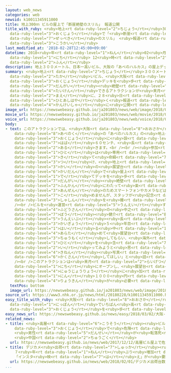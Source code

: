 ```yaml
---
layout: web_news
categories: web
newsid: k10011345911000
title: 地上300ｍ ビルの屋上で「断崖絶壁のスリル」 報道公開
title_with_ruby: <ruby>地上<rt data-ruby-level="2">ちじょう</rt></ruby>300ｍ ビルの<ruby>屋上<rt
  data-ruby-level="3">おくじょう</rt></ruby>で「<ruby>断崖<rt data-ruby-level="7">だんがい</rt></ruby><ruby>絶壁<rt
  data-ruby-level="7">ぜっぺき</rt></ruby>のスリル」 <ruby>報道<rt data-ruby-level="5">ほうどう</rt></ruby><ruby>公開<rt
  data-ruby-level="3">こうかい</rt></ruby>
last_modified_at: '2018-02-28T12:45:00+09:00'
datetime: 2018<ruby>年<rt data-ruby-level="1">ねん</rt></ruby>02<ruby>月<rt data-ruby-level="1">がつ</rt></ruby>28<ruby>日<rt
  data-ruby-level="1">にち</rt></ruby> 12<ruby>時<rt data-ruby-level="2">じ</rt></ruby>45<ruby>分<rt
  data-ruby-level="2">ふん</rt></ruby>
description: 地上３００メートル、日本一高いビル、大阪の「あべのハルカス」の屋上デッキを歩き「断崖絶壁のスリル」を体験できるアトラクションが来月オープンするのを前に、２８日、一足早く報道関係者に公開されました。
summary: <ruby>地上<rt data-ruby-level="2">ちじょう</rt></ruby>３００メートル、<ruby>日本一<rt data-ruby-level="1">にっぽんいち</rt></ruby><ruby>高<rt
  data-ruby-level="2">たか</rt></ruby>いビル、<ruby>大阪<rt data-ruby-level="8">おおさか</rt></ruby>の「あべのハルカス」の<ruby>屋上<rt
  data-ruby-level="3">おくじょう</rt></ruby>デッキを<ruby>歩<rt data-ruby-level="2">ある</rt></ruby>き「<ruby>断崖<rt
  data-ruby-level="7">だんがい</rt></ruby><ruby>絶壁<rt data-ruby-level="7">ぜっぺき</rt></ruby>のスリル」を<ruby>体験<rt
  data-ruby-level="4">たいけん</rt></ruby>できるアトラクションが<ruby>来月<rt data-ruby-level="2">らいげつ</rt></ruby>オープンするのを<ruby>前<rt
  data-ruby-level="2">まえ</rt></ruby>に、２８<ruby>日<rt data-ruby-level="1">にち</rt></ruby>、<ruby>一足早<rt
  data-ruby-level="1">ひとあしはや</rt></ruby>く<ruby>報道<rt data-ruby-level="5">ほうどう</rt></ruby><ruby>関係者<rt
  data-ruby-level="4">かんけいしゃ</rt></ruby>に<ruby>公開<rt data-ruby-level="3">こうかい</rt></ruby>されました。
image_url: https://newswebeasy.github.io/ja201803/news/web/image/2018/02/28/K10011345911_1802281142_1802281200_01_02.jpg
movie_url: https://newswebeasy.github.io/ja201803/news/web/movie/2018/02/28/k10011345911_201802281742_201802281759.mp4
voice_url: https://newswebeasy.github.io/ja201803/news/web/voice/2018/02/28/k10011345911_201802281742_201802281759.mp3
body:
- text: このアトラクションでは、<ruby>大阪<rt data-ruby-level="8">おおさか</rt></ruby>・<ruby>阿倍野区<rt
    data-ruby-level="8">あべのく</rt></ruby>の「あべのハルカス」の<ruby>地上<rt data-ruby-level="2">ちじょう</rt></ruby>３００メートルの<ruby>屋上<rt
    data-ruby-level="3">おくじょう</rt></ruby>に<ruby>設<rt data-ruby-level="5">もう</rt></ruby>けられた<ruby>幅<rt
    data-ruby-level="7">はば</rt></ruby>６０センチ、<ruby>長<rt data-ruby-level="2">なが</rt></ruby>さ２０メートルのデッキを<ruby>歩<rt
    data-ruby-level="2">ある</rt></ruby>きます。<br /><br /><ruby>参加<rt data-ruby-level="4">さんか</rt></ruby>する<ruby>人<rt
    data-ruby-level="1">ひと</rt></ruby>は<ruby>専用<rt data-ruby-level="6">せんよう</rt></ruby>のユニフォームを<ruby>着<rt
    data-ruby-level="3">き</rt></ruby>て<ruby>命綱<rt data-ruby-level="7">いのちづな</rt></ruby>を<ruby>着<rt
    data-ruby-level="3">つ</rt></ruby>け、<ruby>地上<rt data-ruby-level="2">ちじょう</rt></ruby>６０<ruby>階<rt
    data-ruby-level="3">かい</rt></ruby>の<ruby>展望台<rt data-ruby-level="6">てんぼうだい</rt></ruby>から<ruby>階段<rt
    data-ruby-level="6">かいだん</rt></ruby>で<ruby>屋上<rt data-ruby-level="3">おくじょう</rt></ruby>に<ruby>出<rt
    data-ruby-level="1">で</rt></ruby>てデッキを<ruby>歩<rt data-ruby-level="2">ある</rt></ruby>き、まさに「<ruby>断崖<rt
    data-ruby-level="7">だんがい</rt></ruby><ruby>絶壁<rt data-ruby-level="7">ぜっぺき</rt></ruby>のスリル」をおよそ７<ruby>分間<rt
    data-ruby-level="2">ふんかん</rt></ruby>にわたって<ruby>楽<rt data-ruby-level="2">たの</rt></ruby>しむことができます。<ruby>安全<rt
    data-ruby-level="3">あんぜん</rt></ruby>のためスマートフォンやカメラなどは<ruby>持<rt data-ruby-level="7">も</rt></ruby>ち<ruby>込<rt
    data-ruby-level="7">こ</rt></ruby>めませんが、スタッフが<ruby>記念<rt data-ruby-level="4">きねん</rt></ruby><ruby>写真<rt
    data-ruby-level="3">しゃしん</rt></ruby>を<ruby>撮<rt data-ruby-level="7">と</rt></ruby>ってくれます。<br
    /><br />ビルを<ruby>運営<rt data-ruby-level="5">うんえい</rt></ruby>する<ruby>近鉄<rt data-ruby-level="3">きんてつ</rt></ruby><ruby>不動産<rt
    data-ruby-level="4">ふどうさん</rt></ruby>の<ruby>中之<rt data-ruby-level="8">なかの</rt></ruby><ruby>坊<rt
    data-ruby-level="7">ぼう</rt></ruby><ruby>健介<rt data-ruby-level="8">けんすけ</rt></ruby>ハルカス<ruby>運営部<rt
    data-ruby-level="5">うんえいぶ</rt></ruby><ruby>長<rt data-ruby-level="2">ちょう</rt></ruby>は「<ruby>開業<rt
    data-ruby-level="3">かいぎょう</rt></ruby>５<ruby>年目<rt data-ruby-level="1">ねんめ</rt></ruby>に<ruby>入<rt
    data-ruby-level="1">はい</rt></ruby>る<ruby>中<rt data-ruby-level="1">なか</rt></ruby>で、<ruby>改<rt
    data-ruby-level="4">あらた</rt></ruby>めて<ruby>展望台<rt data-ruby-level="6">てんぼうだい</rt></ruby>に<ruby>注目<rt
    data-ruby-level="3">ちゅうもく</rt></ruby>してもらい、<ruby>海外<rt data-ruby-level="2">かいがい</rt></ruby>の<ruby>人<rt
    data-ruby-level="1">ひと</rt></ruby>を<ruby>含<rt data-ruby-level="7">ふく</rt></ruby>めて<ruby>行<rt
    data-ruby-level="2">い</rt></ruby>ってみようと<ruby>思<rt data-ruby-level="2">おも</rt></ruby>うきっかけになってほしい。<ruby>記念<rt
    data-ruby-level="4">きねん</rt></ruby><ruby>写真<rt data-ruby-level="3">しゃしん</rt></ruby>のデータをＳＮＳで<ruby>拡散<rt
    data-ruby-level="6">かくさん</rt></ruby>してほしい」と<ruby>話<rt data-ruby-level="2">はな</rt></ruby>していました。<br
    /><br />このアトラクションは<ruby>来月<rt data-ruby-level="2">らいげつ</rt></ruby>７<ruby>日<rt
    data-ruby-level="1">にち</rt></ruby>にオープンし、<ruby>展望台<rt data-ruby-level="6">てんぼうだい</rt></ruby>の<ruby>入場料<rt
    data-ruby-level="4">にゅうじょうりょう</rt></ruby>に<ruby>加<rt data-ruby-level="4">くわ</rt></ruby>えて１<ruby>人<rt
    data-ruby-level="1">にん</rt></ruby>１０００<ruby>円<rt data-ruby-level="1">えん</rt></ruby>の<ruby>料金<rt
    data-ruby-level="4">りょうきん</rt></ruby>が<ruby>必要<rt data-ruby-level="4">ひつよう</rt></ruby>です。
  textPos: bottom
  image_url: https://newswebeasy.github.io/ja201803/news/web/image/2018/02/28/K10011345911_1802281142_1802281200_01_03.jpg
source_url: https://www3.nhk.or.jp/news/html/20180228/k10011345911000.html
easy_title_with_ruby: <ruby>大阪<rt data-ruby-level="8">おおさか</rt></ruby> <ruby>日本<rt
  data-ruby-level="1">にっぽん</rt></ruby>でいちばん<ruby>高<rt data-ruby-level="2">たか</rt></ruby>いビルの<ruby>屋上<rt
  data-ruby-level="3">おくじょう</rt></ruby>を<ruby>歩<rt data-ruby-level="2">ある</rt></ruby>くアトラクション
easy_news_url: https://newswebeasy.github.io/news/easy/2018/03/02/大阪-日本でいちばん高いビルの屋上を歩くアトラクション
related_news:
- title: <ruby>高層<rt data-ruby-level="6">こうそう</rt></ruby><ruby>ビル<rt data-ruby-level="6">びる</rt></ruby><ruby>屋上<rt
    data-ruby-level="3">おくじょう</rt></ruby>で<ruby>危険<rt data-ruby-level="6">きけん</rt></ruby>なパフォーマンス
    <ruby>男性<rt data-ruby-level="5">だんせい</rt></ruby>が<ruby>転落死<rt data-ruby-level="3">てんらくし</rt></ruby>
    <ruby>中国<rt data-ruby-level="2">ちゅうごく</rt></ruby>
  url: https://newswebeasy.github.io/news/web/2017/12/12/高層ビル屋上で危険なパフォーマンス-男性が転落死-中国
- title: デジカメ<ruby>出荷<rt data-ruby-level="7">しゅっか</rt></ruby><ruby>台数<rt data-ruby-level="2">だいすう</rt></ruby>
    ７<ruby>年<rt data-ruby-level="1">ねん</rt></ruby>ぶり<ruby>増加<rt data-ruby-level="5">ぞうか</rt></ruby>
    「インスタ<ruby>映<rt data-ruby-level="7">は</rt></ruby>え」が<ruby>要因<rt data-ruby-level="5">よういん</rt></ruby>か
  url: https://newswebeasy.github.io/news/web/2018/02/01/デジカメ出荷台数-7年ぶり増加-インスタ映えが要因か
...
```

